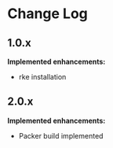 # Change Log

## 1.0.x

**Implemented enhancements:**

- rke installation

## 2.0.x

**Implemented enhancements:**

- Packer build implemented
